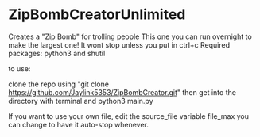# ZipBombCreatorUnlimited

Creates a "Zip Bomb" for trolling people
This one you can run overnight to make the largest one! It wont stop unless you put in ctrl+c
Required packages:
python3 and shutil

to use: 

clone the repo using "git clone https://github.com/Jaylink5353/ZipBombCreator.git"
then get into the directory with terminal and python3 main.py


If you want to use your own file, edit the source_file variable
file_max you can change to have it auto-stop whenever.
